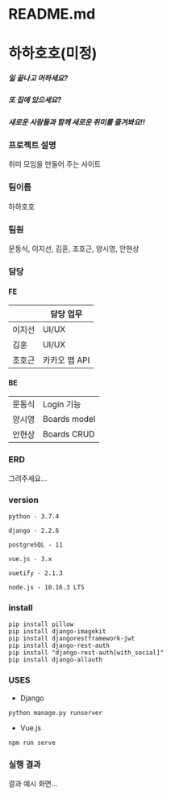 # README.md



# 하하호호(미정)



##### 일 끝나고 머하세요?

##### 또 집에 있으세요?

##### 새로운 사람들과 함께 새로운 취미를 즐겨봐요!!





### 프로젝트 설명

취미 모임을 만들어 주는 사이트





### 팀이름

하하호호





### 팀원

문동식, 이지선, 김훈, 조호근, 양시영, 안현상





### 담당

#### FE

|        | 담당 업무     |
| ------ | ------------- |
| 이지선 | UI/UX         |
| 김훈   | UI/UX         |
| 조호근 | 카카오 맵 API |



#### BE

|        |              |
| ------ | ------------ |
| 문동식 | Login 기능   |
| 양시영 | Boards model |
| 안현상 | Boards CRUD  |





### ERD

그려주세요...





### version

```
python - 3.7.4

django - 2.2.6

postgreSQL - 11

vue.js - 3.x

vuetify - 2.1.3

node.js - 10.16.3 LTS
```





### install

```
pip install pillow
pip install django-imagekit
pip install djangorestframework-jwt
pip install django-rest-auth
pip install "django-rest-auth[with_social]"
pip install django-allauth
```





### USES

- Django

```
python manage.py runserver
```

- Vue.js

```
npm run serve
```





### 실행 결과



결과 예시 화면...
